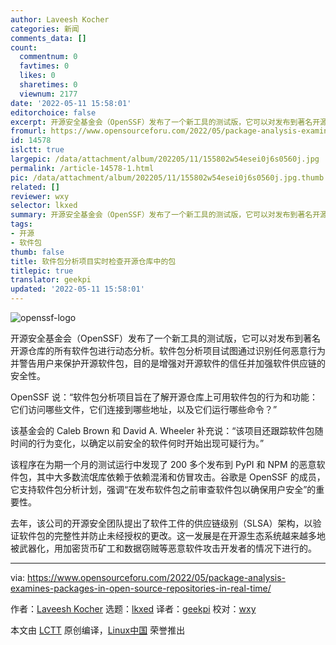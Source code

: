```yaml
---
author: Laveesh Kocher
categories: 新闻
comments_data: []
count:
  commentnum: 0
  favtimes: 0
  likes: 0
  sharetimes: 0
  viewnum: 2177
date: '2022-05-11 15:58:01'
editorchoice: false
excerpt: 开源安全基金会（OpenSSF）发布了一个新工具的测试版，它可以对发布到著名开源仓库的所有软件包进行动态分析。
fromurl: https://www.opensourceforu.com/2022/05/package-analysis-examines-packages-in-open-source-repositories-in-real-time/
id: 14578
islctt: true
largepic: /data/attachment/album/202205/11/155802w54esei0j6s0560j.jpg
permalink: /article-14578-1.html
pic: /data/attachment/album/202205/11/155802w54esei0j6s0560j.jpg.thumb.jpg
related: []
reviewer: wxy
selector: lkxed
summary: 开源安全基金会（OpenSSF）发布了一个新工具的测试版，它可以对发布到著名开源仓库的所有软件包进行动态分析。
tags:
- 开源
- 软件包
thumb: false
title: 软件包分析项目实时检查开源仓库中的包
titlepic: true
translator: geekpi
updated: '2022-05-11 15:58:01'
---
```


![openssf-logo](/data/attachment/album/202205/11/155802w54esei0j6s0560j.jpg)


开源安全基金会（OpenSSF）发布了一个新工具的测试版，它可以对发布到著名开源仓库的所有软件包进行动态分析。软件包分析项目试图通过识别任何恶意行为并警告用户来保护开源软件包，目的是增强对开源软件的信任并加强软件供应链的安全性。


OpenSSF 说：“软件包分析项目旨在了解开源仓库上可用软件包的行为和功能：它们访问哪些文件，它们连接到哪些地址，以及它们运行哪些命令？”


该基金会的 Caleb Brown 和 David A. Wheeler 补充说：“该项目还跟踪软件包随时间的行为变化，以确定以前安全的软件何时开始出现可疑行为。”


该程序在为期一个月的测试运行中发现了 200 多个发布到 PyPI 和 NPM 的恶意软件包，其中大多数流氓库依赖于依赖混淆和仿冒攻击。谷歌是 OpenSSF 的成员，它支持软件包分析计划，强调“在发布软件包之前审查软件包以确保用户安全”的重要性。


去年，该公司的开源安全团队提出了软件工件的供应链级别（SLSA）架构，以验证软件包的完整性并防止未经授权的更改。这一发展是在开源生态系统越来越多地被武器化，用加密货币矿工和数据窃贼等恶意软件攻击开发者的情况下进行的。




---


via: <https://www.opensourceforu.com/2022/05/package-analysis-examines-packages-in-open-source-repositories-in-real-time/>


作者：[Laveesh Kocher](https://www.opensourceforu.com/author/laveesh-kocher/) 选题：[lkxed](https://github.com/lkxed) 译者：[geekpi](https://github.com/geekpi) 校对：[wxy](https://github.com/wxy)


本文由 [LCTT](https://github.com/LCTT/TranslateProject) 原创编译，[Linux中国](https://linux.cn/) 荣誉推出
